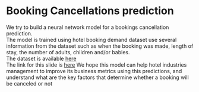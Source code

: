# Booking Cancellations prediction
We try to build a neural network model for a bookings cancellation prediction.\
The model is trained using hotel booking demand dataset use several information from the dataset such as when the booking was made, length of stay, the number of adults, children and/or babies.\
The dataset is available [here](https://www.kaggle.com/jessemostipak/hotel-booking-demand)\
The link for this slide is [here](https://docs.google.com/presentation/d/1Rb6hN26961Xy0P6R-9yeXYZJa9UxhBxFl8uEuA7klg4/edit?ts=5e8a05d8#slide=id.p)
We hope this model can help hotel industries management to improve its business metrics using this predictions, and understand what are the key factors that determine whether a booking will be canceled or not
